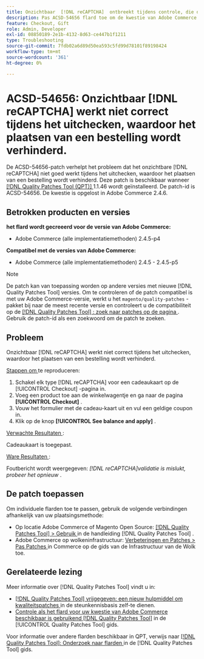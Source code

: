 ```yaml
---
title: Onzichtbaar  [!DNL reCAPTCHA]  ontbreekt tijdens controle, die de plaatsing van orde verhinderen
description: Pas ACSD-54656 flard toe om de kwestie van Adobe Commerce te bevestigen waar onzichtbaar  [!DNL reCAPTCHA]  niet behoorlijk tijdens controle werkt, die de plaatsing van een orde verhindert.
feature: Checkout, Gift
role: Admin, Developer
exl-id: 08850189-2e1b-4132-8d63-ce447b1f1211
type: Troubleshooting
source-git-commit: 7fdb02a6d89d50ea593c5fd99d78101f89198424
workflow-type: tm+mt
source-wordcount: '361'
ht-degree: 0%

---
```


# ACSD-54656: Onzichtbaar [!DNL reCAPTCHA] werkt niet correct tijdens het uitchecken, waardoor het plaatsen van een bestelling wordt verhinderd.

De ACSD-54656-patch verhelpt het probleem dat het onzichtbare [!DNL reCAPTCHA] niet goed werkt tijdens het uitchecken, waardoor het plaatsen van een bestelling wordt verhinderd. Deze patch is beschikbaar wanneer [[!DNL Quality Patches Tool (QPT)] ](https://experienceleague.adobe.com/en/docs/commerce-operations/tools/quality-patches-tool/quality-patches-tool-to-self-serve-quality-patches) 1.1.46 wordt geïnstalleerd. De patch-id is ACSD-54656. De kwestie is opgelost in Adobe Commerce 2.4.6.

## Betrokken producten en versies

**het flard wordt gecreeerd voor de versie van Adobe Commerce:**

* Adobe Commerce (alle implementatiemethoden) 2.4.5-p4

**Compatibel met de versies van Adobe Commerce:**

* Adobe Commerce (alle implementatiemethoden) 2.4.5 - 2.4.5-p5

>[!NOTE]
>
>De patch kan van toepassing worden op andere versies met nieuwe [!DNL Quality Patches Tool] versies. Om te controleren of de patch compatibel is met uw Adobe Commerce-versie, werkt u het `magento/quality-patches` -pakket bij naar de meest recente versie en controleert u de compatibiliteit op de [[!DNL Quality Patches Tool] : zoek naar patches op de pagina ](https://experienceleague.adobe.com/tools/commerce-quality-patches/index.html) . Gebruik de patch-id als een zoekwoord om de patch te zoeken.

## Probleem

Onzichtbaar [!DNL reCAPTCHA] werkt niet correct tijdens het uitchecken, waardoor het plaatsen van een bestelling wordt verhinderd.

<u> Stappen om </u> te reproduceren:

1. Schakel elk type [!DNL reCAPTCHA] voor een cadeaukaart op de [!UICONTROL Checkout] -pagina in.
1. Voeg een product toe aan de winkelwagentje en ga naar de pagina **[!UICONTROL Checkout]** .
1. Vouw het formulier met de cadeau-kaart uit en vul een geldige coupon in.
1. Klik op de knop **[!UICONTROL See balance and apply]** .

<u> Verwachte Resultaten </u>:

Cadeaukaart is toegepast.

<u> Ware Resultaten </u>:

Foutbericht wordt weergegeven: *[!DNL reCAPTCHA]validatie is mislukt, probeer het opnieuw* .

## De patch toepassen

Om individuele flarden toe te passen, gebruik de volgende verbindingen afhankelijk van uw plaatsingsmethode:

* Op locatie Adobe Commerce of Magento Open Source: [[!DNL Quality Patches Tool] > Gebruik ](/help/tools/quality-patches-tool/usage.md) in de handleiding [!DNL Quality Patches Tool] .
* Adobe Commerce op wolkeninfrastructuur: [ Verbeteringen en Patches > Pas Patches ](https://experienceleague.adobe.com/docs/commerce-cloud-service/user-guide/develop/upgrade/apply-patches.html) in Commerce op de gids van de Infrastructuur van de Wolk toe.

## Gerelateerde lezing

Meer informatie over [!DNL Quality Patches Tool] vindt u in:

* [[!DNL Quality Patches Tool]  vrijgegeven: een nieuw hulpmiddel om kwaliteitspatches ](https://experienceleague.adobe.com/en/docs/commerce-operations/tools/quality-patches-tool/quality-patches-tool-to-self-serve-quality-patches) in de steunkennisbasis zelf-te dienen.
* [ Controle als het flard voor uw kwestie van Adobe Commerce beschikbaar is gebruikend  [!DNL Quality Patches Tool]](/help/tools/quality-patches-tool/patches-available-in-qpt/check-patch-for-magento-issue-with-magento-quality-patches.md) in de [!UICONTROL Quality Patches Tool] gids.


Voor informatie over andere flarden beschikbaar in QPT, verwijs naar [[!DNL Quality Patches Tool]: Onderzoek naar flarden ](https://experienceleague.adobe.com/tools/commerce-quality-patches/index.html) in de [!DNL Quality Patches Tool] gids.

